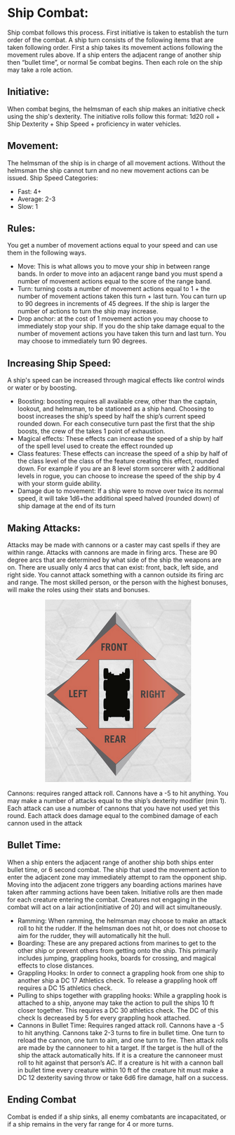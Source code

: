 # Ship Combat:

Ship combat follows this process. First initiative is taken to establish the turn order of the combat. A ship turn consists of the following items that are taken following order. First a ship takes its movement actions following the movement rules above. If a ship enters the adjacent range of another ship then “bullet time”, or normal 5e combat begins. Then each role on the ship may take a role action.

## Initiative: 

When combat begins, the helmsman of each ship makes an initiative check using the ship's dexterity. The initiative rolls follow this format: 1d20 roll + Ship Dexterity + Ship Speed + proficiency in water vehicles. 

## Movement:

The helmsman of the ship is in charge of all movement actions. Without the helmsman the ship cannot turn and no new movement actions can be issued.
Ship Speed Categories:
* Fast: 4+
* Average: 2-3
* Slow: 1

## Rules:

You get a number of movement actions equal to your speed and can use them in the following ways.
* Move: This is what allows you to move your ship in between range bands. In order to move into an adjacent range band you must spend a number of movement actions equal to the score of the range band.
* Turn: turning costs a number of movement actions equal to 1 + the number of movement actions taken this turn + last turn. You can turn up to 90 degrees in increments of 45 degrees. If the ship is larger the number of actions to turn the ship may increase.
* Drop anchor: at the cost of 1 movement action you may choose to immediately stop your ship. If you do the ship take damage equal to the number of movement actions you have taken this turn and last turn. You may choose to immediately turn 90 degrees.

## Increasing Ship Speed:

A ship's speed can be increased through magical effects like control winds or water or by boosting.

* Boosting: boosting requires all available crew, other than the captain, lookout, and helmsman, to be stationed as a ship hand. Choosing to boost increases the ship’s speed by half the ship’s current speed rounded down. For each consecutive turn past the first that the ship boosts, the crew of the takes 1 point of exhaustion.
* Magical effects: These effects can increase the speed of a ship by half of the spell level used to create the effect rounded up
* Class features: These effects can increase the speed of a ship by half of the class level of the class of the feature creating this effect, rounded down. For example if you are an 8 level storm sorcerer with 2 additional levels in rogue, you can choose to increase the speed of the ship by 4 with your storm guide ability.
* Damage due to movement: If a ship were to move over twice its normal speed, it will take 1d6+the additional speed halved (rounded down) of ship damage at the end of its turn

## Making Attacks:

Attacks may be made with cannons or a caster may cast spells if they are within range. Attacks with cannons are made in firing arcs. These are 90 degree arcs that are determined by what side of the ship the weapons are on. There are usually only 4 arcs that can exist: front, back, left side, and right side. You cannot attack something with a cannon outside its firing arc and range. The most skilled person, or the person with the highest bonuses, will make the roles using their stats and bonuses.

<p align="center">
<img src="media/images/ship_local_compass.png" alt="Ship Directions"/>
</p>

Cannons: requires ranged attack roll. Cannons have a -5 to hit anything. You may make a number of attacks equal to the ship’s dexterity modifier (min 1). Each attack can use a number of cannons that you have not used yet this round. Each attack does damage equal to the combined damage of each cannon used in the attack

## Bullet Time:

When a ship enters the adjacent range of another ship both ships enter bullet time, or 6 second combat. The ship that used the movement action to enter the adjacent zone may immediately attempt to ram the opponent ship. Moving into the adjacent zone triggers any boarding actions marines have taken after ramming actions have been taken. Initiative rolls are then made for each creature entering the combat. Creatures not engaging in the combat will act on a lair action(initiative of 20) and will act simultaneously.

* Ramming: When ramming, the helmsman may choose to make an attack roll to hit the rudder. If the helmsman does not hit, or does not choose to aim for the rudder, they will automatically hit the hull.
* Boarding: These are any prepared actions from marines to get to the other ship or prevent others from getting onto the ship. This primarily includes jumping, grappling hooks, boards for crossing, and magical effects to close distances. 
* Grappling Hooks: In order to connect a grappling hook from one ship to another ship a DC 17 Athletics check. To release a grappling hook off requires a DC 15 athletics check.
* Pulling to ships together with grappling hooks: While a grappling hook is attached to a ship, anyone may take the action to pull the ships 10 ft closer together. This requires a DC 30 athletics check. The DC of this check Is decreased by 5 for every grappling hook attached. 
* Cannons in Bullet Time: Requires ranged attack roll. Cannons have a -5 to hit anything. Cannons take 2-3 turns to fire in bullet time. One turn to reload the cannon, one turn to aim, and one turn to fire. Then attack rolls are made by the cannoneer to hit a target. If the target is the hull of the ship the attack automatically hits. If it is a creature the cannoneer must roll to hit against that person’s AC. If a creature is hit with a cannon ball in bullet time every creature within 10 ft of the creature hit must make a DC 12 dexterity saving throw or take 6d6 fire damage, half on a success.

## Ending Combat

Combat is ended if a ship sinks, all enemy combatants are incapacitated, or if a ship remains in the very far range for 4 or more turns.
